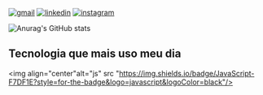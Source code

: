 [![gmail](https://img.shields.io/badge/Gmail-D14836?style=for-the-badge&logo=gmail&logoColor=white)](microempreededorwa@gmail.com)
[![linkedin](https://img.shields.io/badge/LinkedIn-0077B5?style=for-the-badge&logo=linkedin&logoColor=white)](https://www.linkedin.com/in/william-pereira-rodrigues-19054563/)
[![instagram](https://img.shields.io/badge/Instagram-E4405F?style=for-the-badge&logo=instagram&logoColor=white)](https://www.instagram.com/willliam_pereira_rodrigues/)


![Anurag's GitHub stats](https://github-readme-stats.vercel.app/api?username=wil258&show=dracula)



## Tecnologia que mais uso meu dia

<img align="center"alt="js" src "https://img.shields.io/badge/JavaScript-F7DF1E?style=for-the-badge&logo=javascript&logoColor=black"/> 


